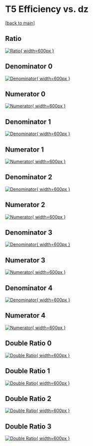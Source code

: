 # T5 Efficiency vs. dz

[[back to main](./)]



## Ratio

[![Ratio](../mtv/var/T5_loweta_13_1_eff_dz.png){ width=600px }](../mtv/var/T5_loweta_13_1_eff_dz.pdf)

## Denominator 0

[![Denominator](../mtv/den/T5_loweta_13_1_eff_dz_den0.png){ width=600px }](../mtv/den/T5_loweta_13_1_eff_dz_den0.pdf)

## Numerator 0

[![Numerator](../mtv/num/T5_loweta_13_1_eff_dz_num0.png){ width=600px }](../mtv/num/T5_loweta_13_1_eff_dz_num0.pdf)

## Denominator 1

[![Denominator](../mtv/den/T5_loweta_13_1_eff_dz_den1.png){ width=600px }](../mtv/den/T5_loweta_13_1_eff_dz_den1.pdf)

## Numerator 1

[![Numerator](../mtv/num/T5_loweta_13_1_eff_dz_num1.png){ width=600px }](../mtv/num/T5_loweta_13_1_eff_dz_num1.pdf)

## Denominator 2

[![Denominator](../mtv/den/T5_loweta_13_1_eff_dz_den2.png){ width=600px }](../mtv/den/T5_loweta_13_1_eff_dz_den2.pdf)

## Numerator 2

[![Numerator](../mtv/num/T5_loweta_13_1_eff_dz_num2.png){ width=600px }](../mtv/num/T5_loweta_13_1_eff_dz_num2.pdf)

## Denominator 3

[![Denominator](../mtv/den/T5_loweta_13_1_eff_dz_den3.png){ width=600px }](../mtv/den/T5_loweta_13_1_eff_dz_den3.pdf)

## Numerator 3

[![Numerator](../mtv/num/T5_loweta_13_1_eff_dz_num3.png){ width=600px }](../mtv/num/T5_loweta_13_1_eff_dz_num3.pdf)

## Denominator 4

[![Denominator](../mtv/den/T5_loweta_13_1_eff_dz_den4.png){ width=600px }](../mtv/den/T5_loweta_13_1_eff_dz_den4.pdf)

## Numerator 4

[![Numerator](../mtv/num/T5_loweta_13_1_eff_dz_num4.png){ width=600px }](../mtv/num/T5_loweta_13_1_eff_dz_num4.pdf)

## Double Ratio 0

[![Double Ratio](../mtv/ratio/T5_loweta_13_1_eff_dz_ratio0.png){ width=600px }](../mtv/ratio/T5_loweta_13_1_eff_dz_ratio0.pdf)

## Double Ratio 1

[![Double Ratio](../mtv/ratio/T5_loweta_13_1_eff_dz_ratio1.png){ width=600px }](../mtv/ratio/T5_loweta_13_1_eff_dz_ratio1.pdf)

## Double Ratio 2

[![Double Ratio](../mtv/ratio/T5_loweta_13_1_eff_dz_ratio2.png){ width=600px }](../mtv/ratio/T5_loweta_13_1_eff_dz_ratio2.pdf)

## Double Ratio 3

[![Double Ratio](../mtv/ratio/T5_loweta_13_1_eff_dz_ratio3.png){ width=600px }](../mtv/ratio/T5_loweta_13_1_eff_dz_ratio3.pdf)

